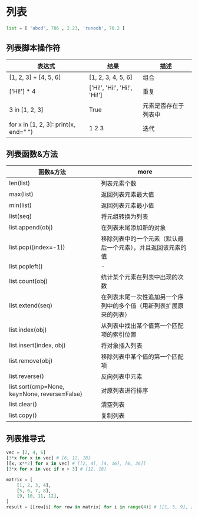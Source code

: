 # 列表

```python
list = [ 'abcd', 786 , 2.23, 'runoob', 70.2 ]
```

## 列表脚本操作符

| 表达式                                | 结果                         | 描述                 |
| ------------------------------------- | ---------------------------- | -------------------- |
| [1, 2, 3] + [4, 5, 6]                 | [1, 2, 3, 4, 5, 6]           | 组合                 |
| ['Hi!'] * 4                           | ['Hi!', 'Hi!', 'Hi!', 'Hi!'] | 重复                 |
| 3 in [1, 2, 3]                        | True                         | 元素是否存在于列表中 |
| for x in [1, 2, 3]: print(x, end=" ") | 1 2 3                        | 迭代                 |

##  列表函数&方法

| 函数&方法                                    | more                                                               |
| -------------------------------------------- | ------------------------------------------------------------------ |
| len(list)                                    | 列表元素个数                                                       |
| max(list)                                    | 返回列表元素最大值                                                 |
| min(list)                                    | 返回列表元素最小值                                                 |
| list(seq)                                    | 将元组转换为列表                                                   |
| list.append(obj)                             | 在列表末尾添加新的对象                                             |
| list.pop([index=-1])                         | 移除列表中的一个元素（默认最后一个元素），并且返回该元素的值       |
| list.popleft()                               | -                                                                  |
| list.count(obj)                              | 统计某个元素在列表中出现的次数                                     |
| list.extend(seq)                             | 在列表末尾一次性追加另一个序列中的多个值（用新列表扩展原来的列表） |
| list.index(obj)                              | 从列表中找出某个值第一个匹配项的索引位置                           |
| list.insert(index, obj)                      | 将对象插入列表                                                     |
| list.remove(obj)                             | 移除列表中某个值的第一个匹配项                                     |
| list.reverse()                               | 反向列表中元素                                                     |
| list.sort(cmp=None, key=None, reverse=False) | 对原列表进行排序                                                   |
| list.clear()                                 | 清空列表                                                           |
| list.copy()                                  | 复制列表                                                           |

## 列表推导式

```python
vec = [2, 4, 6]
[3*x for x in vec] # [6, 12, 18]
[[x, x**2] for x in vec] # [[2, 4], [4, 16], [6, 36]]
[3*x for x in vec if x > 3] # [12, 18]

matrix = [
    [1, 2, 3, 4],
    [5, 6, 7, 8],
    [9, 10, 11, 12],
]
result = [[row[i] for row in matrix] for i in range(4)] # [[1, 5, 9], [2, 6, 10], [3, 7, 11], [4, 8, 12]]
```